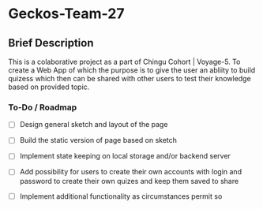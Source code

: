 # Geckos-Team-27

## Brief Description

This is a colaborative project as a part of Chingu Cohort | Voyage-5. To create a Web App of which the purpose is to give the user an abliity to build quizess which then can be shared with other users to test their knowledge based on provided topic.


### To-Do / Roadmap

- [ ] Design general sketch and layout of the page
- [ ] Build the static version of page based on sketch
- [ ] Implement state keeping on local storage and/or backend server
- [ ] Add possibility for users to create their own accounts with login and password to create their own quizes and keep them saved to share
- [ ] Implement additional functionality as circumstances permit so


